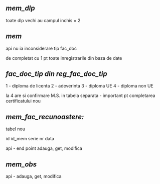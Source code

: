 ## ___mem_dlp___

toate dlp vechi au campul inchis = 2


## ___mem___

api nu ia inconsiderare tip fac_doc

de completat cu 1 pt toate inregistrarile din baza de date


## ___fac_doc_tip din reg_fac_doc_tip___

1 - diploma de licenta
2 - adeverinta
3 - diploma UE
4 - diploma non UE

la 4 are si confirmare M.S. in tabela separata - important pt completarea certificatului nou

## ___mem_fac_recunoastere:___
tabel nou

id
id_mem
serie
nr
data

api - end point adauga, get, modifica

## ___mem_obs___

api - adauga, get, modifica
